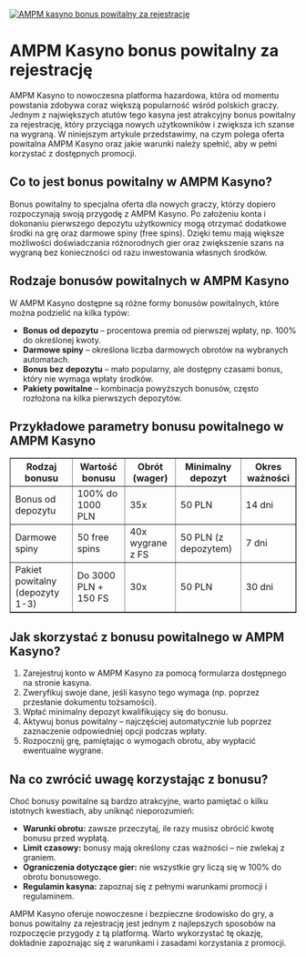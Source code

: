 [![AMPM kasyno bonus powitalny za rejestrację](https://123-caf.pages.dev/gitsignup.png)](https://vrmoo.ru/Bt82HjjY)

<h1>AMPM Kasyno bonus powitalny za rejestrację</h1> <p>AMPM Kasyno to nowoczesna platforma hazardowa, która od momentu powstania zdobywa coraz większą popularność wśród polskich graczy. Jednym z największych atutów tego kasyna jest atrakcyjny bonus powitalny za rejestrację, który przyciąga nowych użytkowników i zwiększa ich szanse na wygraną. W niniejszym artykule przedstawimy, na czym polega oferta powitalna AMPM Kasyno oraz jakie warunki należy spełnić, aby w pełni korzystać z dostępnych promocji.</p>  <h2>Co to jest bonus powitalny w AMPM Kasyno?</h2> <p>Bonus powitalny to specjalna oferta dla nowych graczy, którzy dopiero rozpoczynają swoją przygodę z AMPM Kasyno. Po założeniu konta i dokonaniu pierwszego depozytu użytkownicy mogą otrzymać dodatkowe środki na grę oraz darmowe spiny (free spins). Dzięki temu mają większe możliwości doświadczania różnorodnych gier oraz zwiększenie szans na wygraną bez konieczności od razu inwestowania własnych środków.</p>  <h2>Rodzaje bonusów powitalnych w AMPM Kasyno</h2> <p>W AMPM Kasyno dostępne są różne formy bonusów powitalnych, które można podzielić na kilka typów:</p> <ul>   <li><strong>Bonus od depozytu</strong> – procentowa premia od pierwszej wpłaty, np. 100% do określonej kwoty.</li>   <li><strong>Darmowe spiny</strong> – określona liczba darmowych obrotów na wybranych automatach.</li>   <li><strong>Bonus bez depozytu</strong> – mało popularny, ale dostępny czasami bonus, który nie wymaga wpłaty środków.</li>   <li><strong>Pakiety powitalne</strong> – kombinacja powyższych bonusów, często rozłożona na kilka pierwszych depozytów.</li> </ul>  <h2>Przykładowe parametry bonusu powitalnego w AMPM Kasyno</h2> <table border="1" cellpadding="8" cellspacing="0" style="border-collapse: collapse; width: 100%; max-width: 600px;">   <thead>     <tr>       <th>Rodzaj bonusu</th>       <th>Wartość bonusu</th>       <th>Obrót (wager)</th>       <th>Minimalny depozyt</th>       <th>Okres ważności</th>     </tr>   </thead>   <tbody>     <tr>       <td>Bonus od depozytu</td>       <td>100% do 1000 PLN</td>       <td>35x</td>       <td>50 PLN</td>       <td>14 dni</td>     </tr>     <tr>       <td>Darmowe spiny</td>       <td>50 free spins</td>       <td>40x wygrane z FS</td>       <td>50 PLN (z depozytem)</td>       <td>7 dni</td>     </tr>     <tr>       <td>Pakiet powitalny (depozyty 1-3)</td>       <td>Do 3000 PLN + 150 FS</td>       <td>30x</td>       <td>50 PLN</td>       <td>30 dni</td>     </tr>   </tbody> </table>  <h2>Jak skorzystać z bonusu powitalnego w AMPM Kasyno?</h2> <ol>   <li>Zarejestruj konto w AMPM Kasyno za pomocą formularza dostępnego na stronie kasyna.</li>   <li>Zweryfikuj swoje dane, jeśli kasyno tego wymaga (np. poprzez przesłanie dokumentu tożsamości).</li>   <li>Wpłać minimalny depozyt kwalifikujący się do bonusu.</li>   <li>Aktywuj bonus powitalny – najczęściej automatycznie lub poprzez zaznaczenie odpowiedniej opcji podczas wpłaty.</li>   <li>Rozpocznij grę, pamiętając o wymogach obrotu, aby wypłacić ewentualne wygrane.</li> </ol>  <h2>Na co zwrócić uwagę korzystając z bonusu?</h2> <p>Choć bonusy powitalne są bardzo atrakcyjne, warto pamiętać o kilku istotnych kwestiach, aby uniknąć nieporozumień:</p> <ul>   <li><strong>Warunki obrotu:</strong> zawsze przeczytaj, ile razy musisz obrócić kwotę bonusu przed wypłatą.</li>   <li><strong>Limit czasowy:</strong> bonusy mają określony czas ważności – nie zwlekaj z graniem.</li>   <li><strong>Ograniczenia dotyczące gier:</strong> nie wszystkie gry liczą się w 100% do obrotu bonusowego.</li>   <li><strong>Regulamin kasyna:</strong> zapoznaj się z pełnymi warunkami promocji i regulaminem.</li> </ul>  <p>AMPM Kasyno oferuje nowoczesne i bezpieczne środowisko do gry, a bonus powitalny za rejestrację jest jednym z najlepszych sposobów na rozpoczęcie przygody z tą platformą. Warto wykorzystać tę okazję, dokładnie zapoznając się z warunkami i zasadami korzystania z promocji.</p>